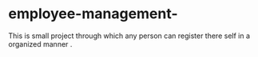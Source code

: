 # employee-management-
This is small project through which any person can register there self in a organized manner .
